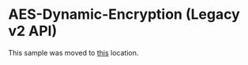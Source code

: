 # AES-Dynamic-Encryption (Legacy v2 API)
This sample was moved to [this](https://github.com/Azure-Samples/media-services-dotnet-dynamic-encryption-with-aes) location.
